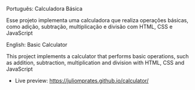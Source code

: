 Português: Calculadora Básica

Esse projeto implementa uma calculadora que realiza operações básicas, como adição, subtração, multiplicação e divisão com HTML, CSS e JavaScript


English: Basic Calculator

This project implements a calculator that performs basic operations, such as addition, subtraction, multiplication and division with HTML, CSS and JavaScript

- Live preview: https://juliomprates.github.io/calculator/
